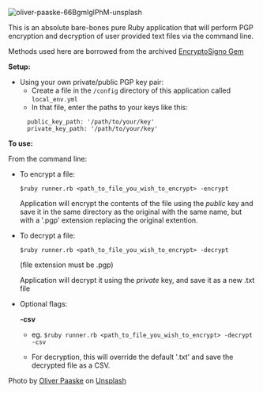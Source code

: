 ![oliver-paaske-66BgmIglPhM-unsplash](https://user-images.githubusercontent.com/87627363/196723809-13da56ec-f685-480e-ab50-b92182632944.jpg)

This is an absolute bare-bones pure Ruby application that will perform PGP encryption and decryption of user provided text files via the command line. 

Methods used here are borrowed from the archived [EncryptoSigno Gem](https://github.com/krystal/encrypto-signo)

**Setup:**

* Using your own private/public PGP key pair:
  * Create a file in the `/config` directory of this application called `local_env.yml`
  *  In that file, enter the paths to your keys like this:
    ```
      public_key_path: '/path/to/your/key' 
      private_key_path: '/path/to/your/key' 
    ```

**To use:**

From the command line:

* To encrypt a file:

  `$ruby runner.rb <path_to_file_you_wish_to_encrypt> -encrypt`

  Application will encrypt the contents of the file using the _public_ key and save it in the same directory as the original with the same name, but with a '.pgp' extension replacing the original extention. 

* To decrypt a file:

  `$ruby runner.rb <path_to_file_you_wish_to_encrypt> -decrypt`

  (file extension must be .pgp)

  Application will decrypt it using the _private_ key, and save it as a new .txt file

* Optional flags:

  **-csv**

    * eg. `$ruby runner.rb <path_to_file_you_wish_to_encrypt> -decrypt -csv`

    * For decryption, this will override the default '.txt' and save the decrypted file as a CSV.

Photo by <a href="https://unsplash.com/ja/@photolli?utm_source=unsplash&utm_medium=referral&utm_content=creditCopyText">Oliver Paaske</a> on <a href="https://unsplash.com/s/photos/rocks?utm_source=unsplash&utm_medium=referral&utm_content=creditCopyText">Unsplash</a>
  
